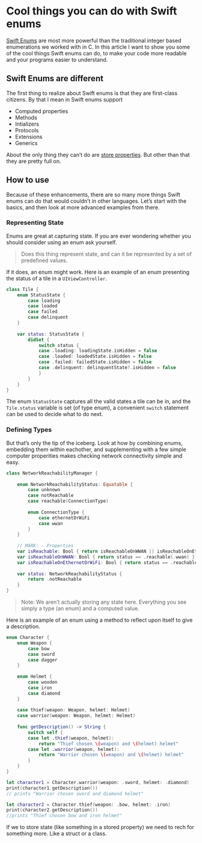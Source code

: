 # Cool things you can do with Swift enums

[Swift Enums](https://docs.swift.org/swift-book/LanguageGuide/Enumerations.html) are most more powerful than the traditional integer based enumerations we worked with in C. In this article I want to show you some of the cool things Swift enums can do, to make your code more readable and your programs easier to understand.

## Swift Enums are different

The first thing to realize about Swift enums is that they are first-class citizens. By that I mean in Swift enums support
- Computed properties
- Methods
- Intializers
- Protocols
- Extensions
- Generics

About the only thing they can’t do are [store properties](https://docs.swift.org/swift-book/LanguageGuide/Properties.html). But other than that they are pretty full on.

## How to use

Because of these enhancements, there are so many more things Swift enums can do that would couldn’t in other languages. Let’s start with the basics, and then look at more advanced examples from there.

### Representing State

Enums are great at capturing state. If you are ever wondering whether you should consider using an enum ask yourself.

> Does this thing represent state, and can it be represented by a set of predefined values.

If it does, an enum might work. Here is an example of an enum presenting the status of a tile in a `UIViewController`.

```swift
class Tile {
    enum StatusState {
        case loading
        case loaded
        case failed
        case delinquent
    }
    
    var status: StatusState {
        didSet {
            switch status {
            case .loading: loadingState.isHidden = false
            case .loaded: loadedState.isHidden = false
            case .failed: failedState.isHidden = false
            case .delinquent: delinquentState?.isHidden = false
            }
        }
    }
}
```

The enum `StatusState` captures all the valid states a tile can be in, and the `Tile.status` variable is set (of type enum), a convenient `switch` statement can be used to decide what to do next.

### Defining Types

But that’s only the tip of the iceberg. Look at how by combining enums, embedding them within eachother, and supplementing with a few simple computer properities makes checking network connectivity simple and easy.

```swift
class NetworkReachabilityManager {
    
    enum NetworkReachabilityStatus: Equatable {
        case unknown
        case notReachable
        case reachable(ConnectionType)
        
        enum ConnectionType {
            case ethernetOrWiFi
            case wwan
        }
    }
    
    // MARK: - Properties
    var isReachable: Bool { return isReachableOnWWAN || isReachableOnEthernetOrWiFi }
    var isReachableOnWWAN: Bool { return status == .reachable(.wwan) }
    var isReachableOnEthernetOrWiFi: Bool { return status == .reachable(.ethernetOrWiFi) }
    
    var status: NetworkReachabilityStatus {
        return .notReachable
    }
}
```

> Note: We aren’t actually storing any state here. Everything you see simply a type (an enum) and a computed value.

Here is an example of an enum using a method to reflect upon itself to give a description.

```swift
enum Character {
    enum Weapon {
        case bow
        case sword
        case dagger
    }
    
    enum Helmet {
        case wooden
        case iron
        case diamond
    }
    
    case thief(weapon: Weapon, helmet: Helmet)
    case warrior(weapon: Weapon, helmet: Helmet)
    
    func getDescription() -> String {
        switch self {
        case let .thief(weapon, helmet):
            return "Thief chosen \(weapon) and \(helmet) helmet"
        case let .warrior(weapon, helmet):
            return "Warrior chosen \(weapon) and \(helmet) helmet"
        }
    }
}

let character1 = Character.warrior(weapon: .sword, helmet: .diamond)
print(character1.getDescription())
// prints "Warrior chosen sword and diamond helmet"

let character2 = Character.thief(weapon: .bow, helmet: .iron)
print(character2.getDescription())
//prints "Thief chosen bow and iron helmet"
```

If we to store state (like something in a stored property) we need to rech for something more. Like a struct or a class.



